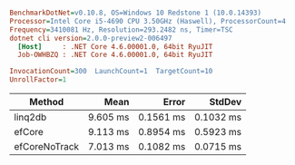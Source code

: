 ``` ini

BenchmarkDotNet=v0.10.8, OS=Windows 10 Redstone 1 (10.0.14393)
Processor=Intel Core i5-4690 CPU 3.50GHz (Haswell), ProcessorCount=4
Frequency=3410081 Hz, Resolution=293.2482 ns, Timer=TSC
dotnet cli version=2.0.0-preview2-006497
  [Host]     : .NET Core 4.6.00001.0, 64bit RyuJIT
  Job-OWHBZQ : .NET Core 4.6.00001.0, 64bit RyuJIT

InvocationCount=300  LaunchCount=1  TargetCount=10  
UnrollFactor=1  

```
 |        Method |     Mean |     Error |    StdDev |
 |-------------- |---------:|----------:|----------:|
 |       linq2db | 9.605 ms | 0.1561 ms | 0.1032 ms |
 |        efCore | 9.113 ms | 0.8954 ms | 0.5923 ms |
 | efCoreNoTrack | 7.013 ms | 0.1082 ms | 0.0715 ms |
